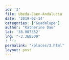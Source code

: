 ```yaml
---
id: '3'
file: Ubeda-Jaen-Andalucia
date: '2019-02-14'
categories: ["Guadalupe"]
author: "Katherine Dau"
lat: '38.007352'
lng: "-3.368509"
! '':
permalink: "/places/3.html"
layout: post
---
```

